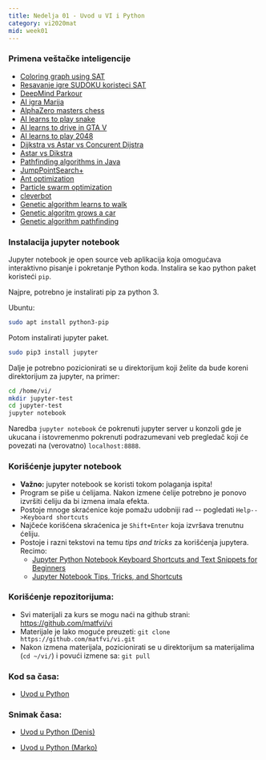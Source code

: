 ```yaml
---
title: Nedelja 01 - Uvod u VI i Python
category: vi2020mat
mid: week01
---
```

### Primena veštačke inteligencije
- [Coloring graph using SAT](https://www.youtube.com/watch?v=0gt503wK7AI&t=194s)
- [Resavanje igre SUDOKU koristeci SAT](https://github.com/lakshayg/sudoku)
- [DeepMind Parkour](https://www.youtube.com/watch?v=g59nSURxYgk)
- [AI igra Marija](https://www.youtube.com/watch?v=A97HL3_fxyo)
- [AlphaZero masters chess](https://www.youtube.com/watch?v=0g9SlVdv1PY)
- [AI learns to play snake](https://www.youtube.com/watch?v=3bhP7zulFfY)
- [AI learns to drive in GTA V](https://www.youtube.com/watch?v=edWI4ZnWUGg)
- [AI learns to play 2048](https://www.youtube.com/watch?v=JQut67u8LIg)
- [Dijkstra vs Astar vs Concurent Dijstra](https://www.youtube.com/watch?v=cSxnOm5aceA)
- [Astar vs Dikstra](https://www.youtube.com/watch?v=g024lzsknDo)
- [Pathfinding algorithms in Java](https://www.youtube.com/watch?v=CLbqqb53DLA&app=desktop)
- [JumpPointSearch+](https://www.gdcvault.com/play/1022094/JPS-Over-100x-Faster-than)
- [Ant optimization](https://www.youtube.com/watch?v=eVKAIufSrHs)
- [Particle swarm optimization](https://www.youtube.com/watch?v=gkGa6WZpcQg)
- [cleverbot](http://www.cleverbot.com/)
- [Genetic algorithm learns to walk](https://www.youtube.com/watch?v=uwz8JzrEwWY)
- [Genetic algoritm grows a car](https://www.youtube.com/watch?v=FKbarpAlBkw)
- [Genetic algorithm pathfinding](https://www.youtube.com/watch?v=BKF7pGw8qbY&app=desktop)

### Instalacija jupyter notebook
Jupyter notebook je open source veb aplikacija koja omogućava interaktivno pisanje i pokretanje Python koda.
Instalira se kao python paket koristeći `pip`.

Najpre, potrebno je instalirati pip za python 3.

Ubuntu:
```bash
sudo apt install python3-pip
```

Potom instalirati jupyter paket.

```bash
sudo pip3 install jupyter
```

Dalje je potrebno pozicionirati se u direktorijum koji želite da bude koreni direktorijum za jupyter, na primer:

```bash
cd /home/vi/
mkdir jupyter-test
cd jupyter-test
jupyter notebook
```
Naredba `jupyter notebook` će pokrenuti jupyter server u konzoli gde je ukucana i istovremenmo pokrenuti podrazumevani
veb pregledač koji će povezati na (verovatno) `localhost:8888`.

### Korišćenje jupyter notebook

- **Važno:** jupyter notebook se koristi tokom polaganja ispita!
- Program se piše u ćelijama. Nakon izmene ćelije potrebno je ponovo izvršiti ćeliju da bi izmena imala efekta.
- Postoje mnoge skraćenice koje pomažu udobniji rad -- pogledati `Help-->Keyboard shortcuts`
- Najčeće korišćena skraćenica je `Shift+Enter` koja izvršava trenutnu ćeliju.
- Postoje i razni tekstovi na temu _tips and tricks_ za korišćenja jupytera. Recimo:
	- [Jupyter Python Notebook Keyboard Shortcuts and Text Snippets for Beginners](http://maxmelnick.com/2016/04/19/python-beginner-tips-and-tricks.html)
	- [Jupyter Notebook Tips, Tricks, and Shortcuts](https://www.dataquest.io/blog/jupyter-notebook-tips-tricks-shortcuts/)

### Korišćenje repozitorijuma:

 - Svi materijali za kurs se mogu naći na github strani: https://github.com/matfvi/vi
 - Materijale je lako moguće preuzeti: `git clone https://github.com/matfvi/vi.git`
 - Nakon izmena materijala, pozicionirati se u direktorijum sa materijalima (`cd ~/vi/`) i povući izmene sa: `git pull`

### Kod sa časa:	
- <a target="_blank" href="https://github.com/matfvi/vi/tree/master/2020.2021/01_Uvod_u_python">Uvod u Python</a>

### Snimak časa:
- <a target="_blank" href="https://youtu.be/lvm4XD2-Oc0"> Uvod u Python (Denis)<a/>

- <a target="_blank" href="https://youtu.be/9vEL2j9w8ks"> Uvod u Python (Marko)<a/>